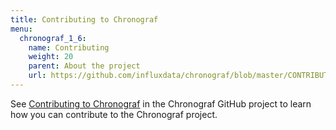 ```yaml
---
title: Contributing to Chronograf
menu:
  chronograf_1_6:
    name: Contributing
    weight: 20
    parent: About the project
    url: https://github.com/influxdata/chronograf/blob/master/CONTRIBUTING.md
---
```


See [Contributing to Chronograf](https://github.com/influxdata/chronograf/blob/master/CONTRIBUTING.md) in the Chronograf GitHub project to learn how you can contribute to the Chronograf project.
